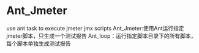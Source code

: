 # Ant_Jmeter
use ant task to execute jmeter jmx scripts
Ant_Jmeter:使用Ant运行指定jmeter脚本，只生成一个测试报告
Ant_loop：运行指定脚本目录下的所有脚本，每个脚本单独生成测试报告